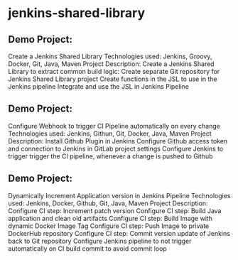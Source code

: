 # jenkins-shared-library

## Demo Project:
Create a Jenkins Shared Library
Technologies used:
Jenkins, Groovy, Docker, Git, Java, Maven
Project Description:
Create a Jenkins Shared Library to extract common build
logic:
Create separate Git repository for Jenkins Shared
Library project
Create functions in the JSL to use in the Jenkins pipeline
Integrate and use the JSL in Jenkins Pipeline


## Demo Project:
Configure Webhook to trigger CI Pipeline automatically on
every change
Technologies used:
Jenkins, Githun, Git, Docker, Java, Maven
Project Description:
Install Github Plugin in Jenkins
Configure Github access token and connection to
Jenkins in GitLab project settings
Configure Jenkins to trigger trigger the CI pipeline, whenever a
change is pushed to Github

## Demo Project:
Dynamically Increment Application version in Jenkins Pipeline
Technologies used:
Jenkins, Docker, Github, Git, Java, Maven
Project Description:
Configure CI step: Increment patch version
Configure CI step: Build Java application and clean old artifacts
Configure CI step: Build Image with dynamic Docker Image Tag
Configure CI step: Push Image to private DockerHub repository
Configure CI step: Commit version update of Jenkins back to Git repository
Configure Jenkins pipeline to not trigger automatically on CI build commit to avoid commit loop
